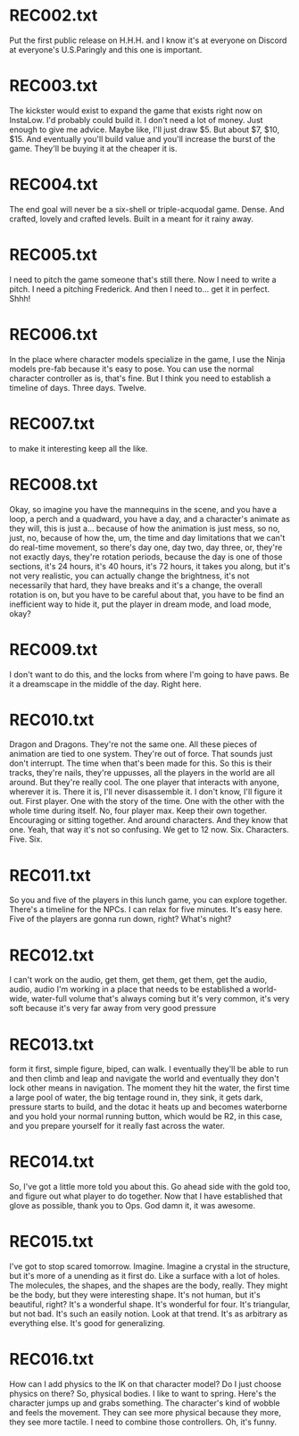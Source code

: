 
# REC002.txt
Put the first public release on H.H.H. and I know it's at everyone on Discord at everyone's
U.S.Paringly and this one is important.


# REC003.txt
The kickster would exist to expand the game that exists right now on InstaLow.
I'd probably could build it.
I don't need a lot of money.
Just enough to give me advice.
Maybe like, I'll just draw $5.
But about $7, $10, $15.
And eventually you'll build value and you'll increase the burst of the game.
They'll be buying it at the cheaper it is.


# REC004.txt
The end goal will never be a six-shell or triple-acquodal game.
Dense.
And crafted, lovely and crafted levels.
Built in a meant for it rainy away.


# REC005.txt
I need to pitch the game someone that's still there.
Now I need to write a pitch.
I need a pitching Frederick.
And then I need to...
get it in perfect.
Shhh!


# REC006.txt
In the place where character models specialize in the game, I use the Ninja models pre-fab because it's easy to pose.
You can use the normal character controller as is, that's fine.
But I think you need to establish a timeline of days.
Three days.
Twelve.


# REC007.txt
to make it interesting keep all the
like.


# REC008.txt
Okay, so imagine you have the mannequins in the scene, and you have a loop, a perch
and a quadward, you have a day, and a character's animate as they will, this is just a...
because of how the animation is just mess, so no, just, no, because of how the, um,
the time and day limitations that we can't do real-time movement, so there's day one, day two, day three,
or, they're not exactly days, they're rotation periods, because the day is one of those sections,
it's 24 hours, it's 40 hours, it's 72 hours, it takes you along, but it's not very realistic,
you can actually change the brightness, it's not necessarily that hard, they have breaks and it's
a change, the overall rotation is on, but you have to be careful about that, you have to be
find an inefficient way to hide it, put the player in dream mode, and load mode, okay?


# REC009.txt
I don't want to do this, and the locks from where I'm going to have
paws.
Be it a dreamscape in the middle of the day.
Right here.


# REC010.txt
Dragon and Dragons. They're not the same one.
All these pieces of animation are tied to one system.
They're out of force.
That sounds just don't interrupt.
The time when that's been made for this.
So this is their tracks, they're nails, they're uppusses,
all the players in the world are all around.
But they're really cool.
The one player that interacts with anyone, wherever it is.
There it is, I'll never disassemble it.
I don't know, I'll figure it out.
First player.
One with the story of the time.
One with the other with the whole time during itself.
No, four player max.
Keep their own together.
Encouraging or sitting together.
And around characters.
And they know that one.
Yeah, that way it's not so confusing.
We get to 12 now.
Six.
Characters.
Five.
Six.


# REC011.txt
So you and five of the players in this lunch game, you can explore together.
There's a timeline for the NPCs.
I can relax for five minutes. It's easy here.
Five of the players are gonna run down, right? What's night?


# REC012.txt
I can't work on the audio, get them, get them, get them, get the audio, audio, audio
I'm working in a place that needs to be established a world-wide, water-full volume that's always coming
but it's very common, it's very soft because it's very far away from very good pressure


# REC013.txt
form it first, simple figure, biped, can walk. I eventually they'll be able to run and
then climb and leap and navigate the world and eventually they don't lock other means
in navigation. The moment they hit the water, the first time a large pool of water, the
big tentage round in, they sink, it gets dark, pressure starts to build, and the
dotac it heats up and becomes waterborne and you hold your normal running button, which
would be R2, in this case, and you prepare yourself for it really fast across the water.


# REC014.txt
So, I've got a little more told you about this.
Go ahead side with the gold too, and figure out what player to do together.
Now that I have established that glove as possible, thank you to Ops. God damn it, it was awesome.


# REC015.txt
I've got to stop scared tomorrow.
Imagine.
Imagine a crystal in the structure, but it's more of a
unending as it first do.
Like a
surface with a lot of holes.
The molecules, the shapes, and the shapes are
the body, really.
They might be the body, but they were
interesting shape.
It's not human, but it's
beautiful, right?
It's a wonderful shape.
It's wonderful for four.
It's triangular, but not bad.
It's such an easily notion.
Look at that trend.
It's as arbitrary as everything else.
It's good for generalizing.


# REC016.txt
How can I add physics to the IK on that character model?
Do I just choose physics on there?
So, physical bodies.
I like to want to spring.
Here's the character jumps up and grabs something.
The character's kind of wobble and feels the movement.
They can see more physical because they more, they see more tactile.
I need to combine those controllers.
Oh, it's funny.


